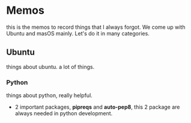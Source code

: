 # Memos

this is the memos to record things that I always forgot. We come up with Ubuntu and masOS mainly. Let's do it in many categories.



## Ubuntu

things about ubuntu. a lot of things.

### Python

things about python, really helpful.

- 2 important packages, **pipreqs** and **auto-pep8**, this 2 package are always needed in python development.

